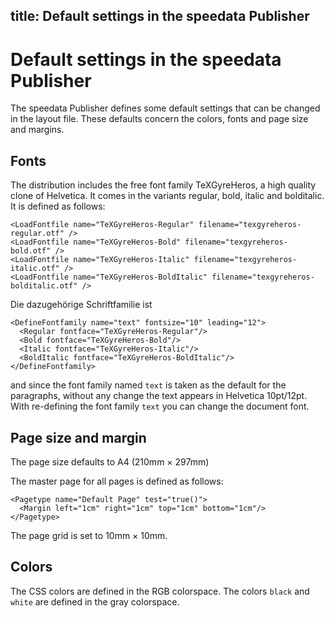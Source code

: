 title: Default settings in the speedata Publisher
---

Default settings in the speedata Publisher
==========================================

The speedata Publisher defines some default settings that can be changed in the layout file. These defaults concern the colors, fonts and page size and margins.

Fonts
-----

The distribution includes the free font family TeXGyreHeros, a high quality clone of Helvetica. It comes in the variants regular, bold, italic and bolditalic. It is defined as follows:


    <LoadFontfile name="TeXGyreHeros-Regular" filename="texgyreheros-regular.otf" />
    <LoadFontfile name="TeXGyreHeros-Bold" filename="texgyreheros-bold.otf" />
    <LoadFontfile name="TeXGyreHeros-Italic" filename="texgyreheros-italic.otf" />
    <LoadFontfile name="TeXGyreHeros-BoldItalic" filename="texgyreheros-bolditalic.otf" />


Die dazugehörige Schriftfamilie ist

    <DefineFontfamily name="text" fontsize="10" leading="12">
      <Regular fontface="TeXGyreHeros-Regular"/>
      <Bold fontface="TeXGyreHeros-Bold"/>
      <Italic fontface="TeXGyreHeros-Italic"/>
      <BoldItalic fontface="TeXGyreHeros-BoldItalic"/>
    </DefineFontfamily>


and since the font family named `text` is taken as the default for the paragraphs, without any change the text appears in Helvetica 10pt/12pt. With re-defining the font family `text` you can change the document font.

Page size and margin
--------------------

The page size defaults to A4 (210mm × 297mm)

The master page for all pages is defined as follows:

    <Pagetype name="Default Page" test="true()">
      <Margin left="1cm" right="1cm" top="1cm" bottom="1cm"/>
    </Pagetype>

The page grid is set to 10mm × 10mm.

Colors
------

The CSS colors are defined in the RGB colorspace. The colors `black` and `white` are defined in the gray colorspace.

